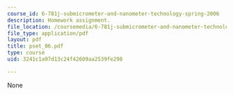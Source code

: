```yaml
---
course_id: 6-781j-submicrometer-and-nanometer-technology-spring-2006
description: Homework assignment.
file_location: /coursemedia/6-781j-submicrometer-and-nanometer-technology-spring-2006/3241c1a97d13c24f42609aa2539fe298_pset_06.pdf
file_type: application/pdf
layout: pdf
title: pset_06.pdf
type: course
uid: 3241c1a97d13c24f42609aa2539fe298

---
```

None